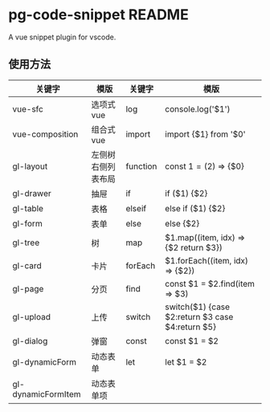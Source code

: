 # pg-code-snippet README

A vue snippet plugin for vscode.

## 使用方法

| 关键字             | 模版               | 关键字   | 模版                                             |
| ------------------ | ------------------ | -------- | ------------------------------------------------ |
| vue-sfc            | 选项式vue          | log      | console.log('$1')                                |
| vue-composition    | 组合式vue          | import   | import {$1} from '$0'                            |
| gl-layout          | 左侧树右侧列表布局 | function | const $1 = ($2) => {$0}                          |
| gl-drawer          | 抽屉               | if       | if ($1) {$2}                                     |
| gl-table           | 表格               | elseif   | else if ($1) {$2}                                |
| gl-form            | 表单               | else     | else {$2}                                        |
| gl-tree            | 树                 | map      | $1.map((item, idx) => {$2 return $3})           |
| gl-card            | 卡片               | forEach  | $1.forEach((item, idx) => {$2})                  |
| gl-page            | 分页               | find     | const $1 = $2.find(item => $3)                   |
| gl-upload          | 上传               | switch   | switch($1) {case $2:return $3 case $4:return $5} |
| gl-dialog          | 弹窗               | const    | const $1 = $2                                    |
| gl-dynamicForm     | 动态表单           | let      | let $1 = $2                                      |
| gl-dynamicFormItem | 动态表单项         |          |                                                  |
